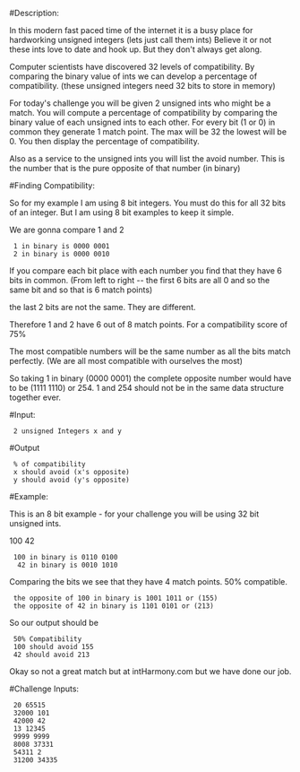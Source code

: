 #Description:

In this modern fast paced time of the internet it is a busy place for hardworking unsigned integers (lets just call them ints) Believe it or not these ints love to date and hook up. But they don't always get along. 

Computer scientists have discovered 32 levels of compatibility. By comparing the binary value of ints we can develop a percentage of compatibility. (these unsigned integers need 32 bits to store in memory)

For today's challenge you will be given 2 unsigned ints who might be a match. You will compute a percentage of compatibility by comparing the binary value of each unsigned ints to each other. For every bit (1 or 0) in common they generate 1 match point. The max will be 32 the lowest will be 0. You then display the percentage of compatibility.

Also as a service to the unsigned ints you will list the avoid number. This is the number that is the pure opposite of that number (in binary)

#Finding Compatibility:

So for my example I am using 8 bit integers. You must do this for all 32 bits of an integer. But I am using 8 bit examples to keep it simple.

We are gonna compare 1 and 2

     1 in binary is 0000 0001
     2 in binary is 0000 0010

If you compare each bit place with each number you find that they have 6 bits in common. (From left to right -- the first 6 bits are all 0 and so the same bit and so that is 6 match points)

the last 2 bits are not the same. They are different.

Therefore 1 and 2 have 6 out of 8 match points. For a compatibility score of 75%

The most compatible numbers will be the same number as all the bits match perfectly. (We are all most compatible with ourselves the most)

So taking 1 in binary (0000 0001) the complete opposite number would have to be (1111 1110) or 254. 1 and 254 should not be in the same data structure together ever.

#Input:

     2 unsigned Integers x and y

#Output

     % of compatibility
     x should avoid (x's opposite)
     y should avoid (y's opposite)


#Example:

This is an 8 bit example - for your challenge you will be using 32 bit unsigned ints.

100 42

     100 in binary is 0110 0100
      42 in binary is 0010 1010

Comparing the bits we see that they have 4 match points. 50% compatible.

     the opposite of 100 in binary is 1001 1011 or (155)
     the opposite of 42 in binary is 1101 0101 or (213)

So our output should be

     50% Compatibility
     100 should avoid 155
     42 should avoid 213

Okay so not a great match but at intHarmony.com but we have done our job.

#Challenge Inputs:

     20 65515
     32000 101
     42000 42
     13 12345
     9999 9999
     8008 37331
     54311 2
     31200 34335
